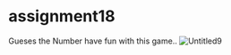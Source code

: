 # assignment18
Gueses the Number 
have fun with this game..
![Untitled9](https://user-images.githubusercontent.com/88148144/137597239-768c84f3-6223-4ee8-bc01-1ffb3cadc14f.png)
